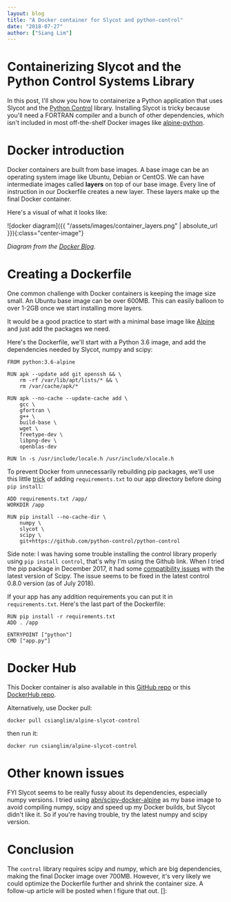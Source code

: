 ```yaml
---
layout: blog
title: "A Docker container for Slycot and python-control"
date: "2018-07-27"
author: ["Siang Lim"]
---
```


# Containerizing Slycot and the Python Control Systems Library
In this post, I'll show you how to containerize a Python application that uses Slycot and the [Python Control](https://github.com/python-control/python-control) library. Installing Slycot is tricky because you'll need a FORTRAN compiler and a bunch of other dependencies, which isn't included in most off-the-shelf Docker images like [alpine-python](https://github.com/jfloff/alpine-python).

# Docker introduction
Docker containers are built from base images. A base image can be an operating system image like Ubuntu, Debian or CentOS. We can have intermediate images called **layers** on top of our base image. Every line of instruction in our Dockerfile creates a new layer. These layers make up the final Docker container.

Here's a visual of what it looks like:

![docker diagram]({{ "/assets/images/container_layers.png" | absolute_url }}){:class="center-image"}

*Diagram from the [Docker Blog](https://blog.docker.com/2015/10/docker-basics-webinar-qa/).*

# Creating a Dockerfile
One common challenge with Docker containers is keeping the image size small. An Ubuntu base image can be over 600MB. This can easily balloon to over 1-2GB once we start installing more layers.

It would be a good practice to start with a minimal base image like [Alpine](https://github.com/gliderlabs/docker-alpine) and just add the packages we need.

Here's the Dockerfile, we'll start with a Python 3.6 image, and add the dependencies needed by Slycot, numpy and scipy:

```
FROM python:3.6-alpine

RUN apk --update add git openssh && \
    rm -rf /var/lib/apt/lists/* && \
    rm /var/cache/apk/*

RUN apk --no-cache --update-cache add \
	gcc \
	gfortran \
	g++ \
	build-base \
	wget \
	freetype-dev \
	libpng-dev \
	openblas-dev

RUN ln -s /usr/include/locale.h /usr/include/xlocale.h
```

To prevent Docker from unnecessarily rebuilding pip packages, we'll use this little [trick](https://www.aptible.com/documentation/enclave/tutorials/faq/dockerfile-caching/pip-dockerfile-caching.html) of adding `requirements.txt` to our app directory before doing `pip install`:

```
ADD requirements.txt /app/
WORKDIR /app

RUN pip install --no-cache-dir \
	numpy \
	slycot \
	scipy \
	git+https://github.com/python-control/python-control
```

Side note: I was having some trouble installing the control library properly using `pip install control`, that's why I'm using the Github link. When I tried the pip package in December 2017, it had some [compatibility issues](https://github.com/python-control/python-control/pull/170) with the latest version of Scipy. The issue seems to be fixed in the latest control 0.8.0 version (as of July 2018).

If your app has any addition requirements you can put it in `requirements.txt`. Here's the last part of the Dockerfile:

```
RUN pip install -r requirements.txt
ADD . /app

ENTRYPOINT ["python"]
CMD ["app.py"]
```

# Docker Hub
This Docker container is also available in this [GitHub repo](https://github.com/csianglim/alpine-slycot-control) or this [DockerHub repo](https://hub.docker.com/r/csianglim/alpine-slycot-control/).

Alternatively, use Docker pull:

```
docker pull csianglim/alpine-slycot-control
```

then run it:

```
docker run csianglim/alpine-slycot-control
```


# Other known issues
FYI Slycot seems to be really fussy about its dependencies, especially numpy versions. I tried using [abn/scipy-docker-alpine](https://github.com/abn/scipy-docker-alpine) as my base image to avoid compiling numpy, scipy and speed up my Docker builds, but Slycot didn't like it. So if you're having trouble, try the latest numpy and scipy version.

# Conclusion
The `control` library requires scipy and numpy, which are big dependencies, making the final Docker image over 700MB. However, it's very likely we could optimize the Dockerfile further and shrink the container size. A follow-up article will be posted when I figure that out.
[]: 
